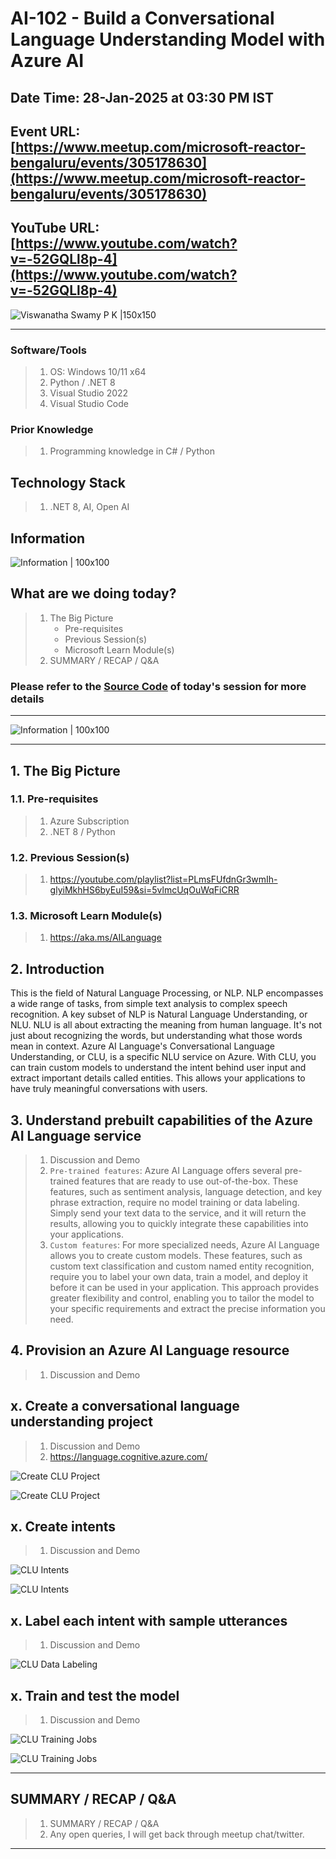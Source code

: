 # AI-102 - Build a Conversational Language Understanding Model with Azure AI

## Date Time: 28-Jan-2025 at 03:30 PM IST

## Event URL: [https://www.meetup.com/microsoft-reactor-bengaluru/events/305178630](https://www.meetup.com/microsoft-reactor-bengaluru/events/305178630)

## YouTube URL: [https://www.youtube.com/watch?v=-52GQLl8p-4](https://www.youtube.com/watch?v=-52GQLl8p-4)

![Viswanatha Swamy P K |150x150](./Documentation/Images/ViswanathaSwamyPK.PNG)

---

### Software/Tools

> 1. OS: Windows 10/11 x64
> 1. Python / .NET 8
> 1. Visual Studio 2022
> 1. Visual Studio Code

### Prior Knowledge

> 1. Programming knowledge in C# / Python

## Technology Stack

> 1. .NET 8, AI, Open AI

## Information

![Information | 100x100](../Documentation/Images/Information.PNG)

## What are we doing today?

> 1. The Big Picture
>    - Pre-requisites
>    - Previous Session(s)
>    - Microsoft Learn Module(s)
> 1. SUMMARY / RECAP / Q&A

### Please refer to the [**Source Code**](https://github.com/Swamy-s-Tech-Skills-Academy/learn-ai-102-code) of today's session for more details

---

![Information | 100x100](../Documentation/Images/SeatBelt.PNG)

---

## 1. The Big Picture

### 1.1. Pre-requisites

> 1. Azure Subscription
> 1. .NET 8 / Python

### 1.2. Previous Session(s)

> 1. <https://youtube.com/playlist?list=PLmsFUfdnGr3wmIh-glyiMkhHS6byEuI59&si=5vlmcUqOuWqFiCRR>

### 1.3. Microsoft Learn Module(s)

> 1. <https://aka.ms/AILanguage>

## 2. Introduction

This is the field of Natural Language Processing, or NLP. NLP encompasses a wide range of tasks, from simple text analysis to complex speech recognition. A key subset of NLP is Natural Language Understanding, or NLU. NLU is all about extracting the meaning from human language. It's not just about recognizing the words, but understanding what those words mean in context. Azure AI Language's Conversational Language Understanding, or CLU, is a specific NLU service on Azure. With CLU, you can train custom models to understand the intent behind user input and extract important details called entities. This allows your applications to have truly meaningful conversations with users.

## 3. Understand prebuilt capabilities of the Azure AI Language service

> 1. Discussion and Demo
> 1. `Pre-trained features`: Azure AI Language offers several pre-trained features that are ready to use out-of-the-box. These features, such as sentiment analysis, language detection, and key phrase extraction, require no model training or data labeling. Simply send your text data to the service, and it will return the results, allowing you to quickly integrate these capabilities into your applications.
> 1. `Custom features`: For more specialized needs, Azure AI Language allows you to create custom models. These features, such as custom text classification and custom named entity recognition, require you to label your own data, train a model, and deploy it before it can be used in your application. This approach provides greater flexibility and control, enabling you to tailor the model to your specific requirements and extract the precise information you need.

## 4. Provision an Azure AI Language resource

> 1. Discussion and Demo

## x. Create a conversational language understanding project

> 1. Discussion and Demo
> 1. <https://language.cognitive.azure.com/>

![Create CLU Project](./Documentation/Images/Create_CLU_Project.PNG)

![Create CLU Project](./Documentation/Images/Create_CLU_Project_1.PNG)

## x. Create intents

> 1. Discussion and Demo

![CLU Intents](./Documentation/Images/CLU_Intents_1.PNG)

![CLU Intents](./Documentation/Images/CLU_Intents_2.PNG)

## x. Label each intent with sample utterances

> 1. Discussion and Demo

![CLU Data Labeling](./Documentation/Images/CLU_DataLabeling_1.PNG)

## x. Train and test the model

> 1. Discussion and Demo

![CLU Training Jobs](./Documentation/Images/CLU_TrainingJobs_1.PNG)

![CLU Training Jobs](./Documentation/Images/CLU_TrainingJobs_2.PNG)

---

## SUMMARY / RECAP / Q&A

> 1. SUMMARY / RECAP / Q&A
> 2. Any open queries, I will get back through meetup chat/twitter.

---
